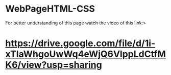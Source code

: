 # WebPageHTML-CSS
For better understanding of this page watch the video of this link:>
# https://drive.google.com/file/d/1i-xTlaWhgoUwWq4eWjQ6VlppLdCtfMK6/view?usp=sharing
